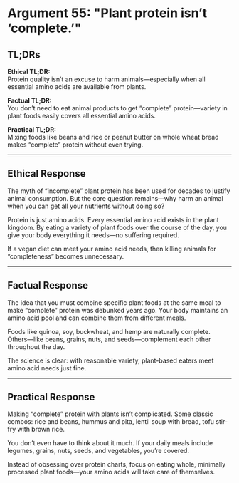 <!-- type: Health & Nutrition -->

# Argument 55: "Plant protein isn’t ‘complete.’"

## TL;DRs

**Ethical TL;DR:**  
Protein quality isn’t an excuse to harm animals—especially when all essential amino acids are available from plants.

**Factual TL;DR:**  
You don’t need to eat animal products to get “complete” protein—variety in plant foods easily covers all essential amino acids.

**Practical TL;DR:**  
Mixing foods like beans and rice or peanut butter on whole wheat bread makes “complete” protein without even trying.

---

## Ethical Response

The myth of “incomplete” plant protein has been used for decades to justify animal consumption. But the core question remains—why harm an animal when you can get all your nutrients without doing so?

Protein is just amino acids. Every essential amino acid exists in the plant kingdom. By eating a variety of plant foods over the course of the day, you give your body everything it needs—no suffering required.

If a vegan diet can meet your amino acid needs, then killing animals for “completeness” becomes unnecessary.

---

## Factual Response

The idea that you must combine specific plant foods at the same meal to make “complete” protein was debunked years ago. Your body maintains an amino acid pool and can combine them from different meals.

Foods like quinoa, soy, buckwheat, and hemp are naturally complete. Others—like beans, grains, nuts, and seeds—complement each other throughout the day.

The science is clear: with reasonable variety, plant-based eaters meet amino acid needs just fine.

---

## Practical Response

Making “complete” protein with plants isn’t complicated. Some classic combos: rice and beans, hummus and pita, lentil soup with bread, tofu stir-fry with brown rice.

You don’t even have to think about it much. If your daily meals include legumes, grains, nuts, seeds, and vegetables, you’re covered.

Instead of obsessing over protein charts, focus on eating whole, minimally processed plant foods—your amino acids will take care of themselves.
